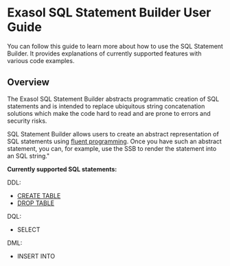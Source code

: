 # Exasol SQL Statement Builder User Guide

You can follow this guide to learn more about how to use the SQL Statement
Builder. It provides explanations of currently supported features with various
code examples.

## Overview

The Exasol SQL Statement Builder abstracts programmatic creation of SQL
statements and is intended to replace ubiquitous string concatenation solutions
which make the code hard to read and are prone to errors and security risks.

SQL Statement Builder allows users to create an abstract representation of SQL statements using
[fluent programming][fluent]. Once you have such an abstract statement, 
you can, for example, use the SSB to render the statement into an SQL string."

**Currently supported SQL statements:**

DDL:
- [CREATE TABLE](../guide/statements/create_table.md)
- [DROP TABLE](../guide/statements/drop_table.md)

DQL:
- SELECT

DML:
- INSERT INTO

[fluent]: https://en.wikipedia.org/wiki/Fluent_interface